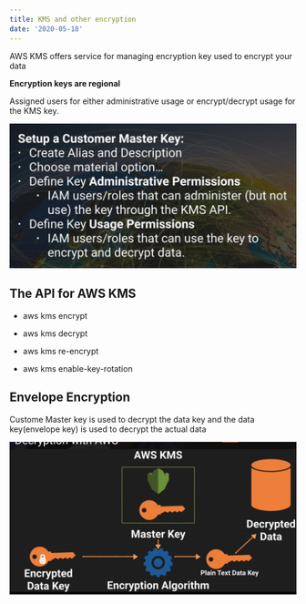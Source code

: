 ```yaml
---
title: KMS and other encryption
date: '2020-05-18'
---
```


AWS KMS offers service for managing encryption key used to encrypt your data

**Encryption keys are regional**

Assigned users for either administrative usage or encrypt/decrypt usage for the KMS key.

![kms](./kmsoption.jpg)

## The API for AWS KMS 

* aws kms encrypt

* aws kms decrypt

* aws kms re-encrypt

* aws kms enable-key-rotation

## Envelope Encryption 

Custome Master key is used to decrypt the data key and the data key(envelope key) is used to decrypt the actual data

![decrypt](./decrypt.jpg)